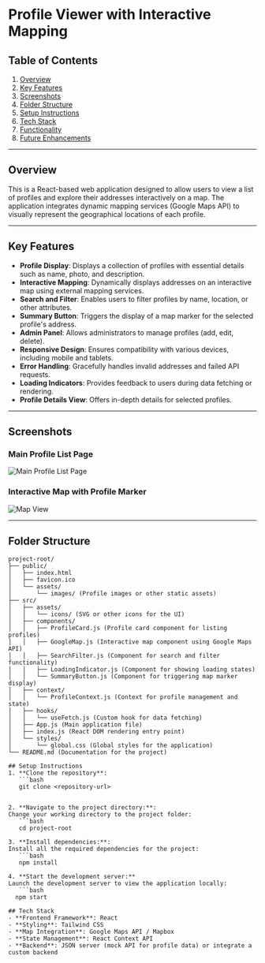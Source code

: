 # Profile Viewer with Interactive Mapping

## Table of Contents
1. [Overview](#overview)  
2. [Key Features](#key-features)  
3. [Screenshots](#screenshots)  
4. [Folder Structure](#folder-structure)  
5. [Setup Instructions](#setup-instructions)  
6. [Tech Stack](#tech-stack)  
7. [Functionality](#functionality)  
8. [Future Enhancements](#future-enhancements)  

---

## Overview
This is a React-based web application designed to allow users to view a list of profiles and explore their addresses interactively on a map. The application integrates dynamic mapping services (Google Maps API) to visually represent the geographical locations of each profile.

---

## Key Features
- **Profile Display**: Displays a collection of profiles with essential details such as name, photo, and description.  
- **Interactive Mapping**: Dynamically displays addresses on an interactive map using external mapping services.  
- **Search and Filter**: Enables users to filter profiles by name, location, or other attributes.  
- **Summary Button**: Triggers the display of a map marker for the selected profile's address.  
- **Admin Panel**: Allows administrators to manage profiles (add, edit, delete).  
- **Responsive Design**: Ensures compatibility with various devices, including mobile and tablets.  
- **Error Handling**: Gracefully handles invalid addresses and failed API requests.  
- **Loading Indicators**: Provides feedback to users during data fetching or rendering.  
- **Profile Details View**: Offers in-depth details for selected profiles.  

---

## Screenshots
### Main Profile List Page
![Main Profile List Page](./path/to/screenshot1.png)

### Interactive Map with Profile Marker
![Map View](./path/to/screenshot2.png)

---

## Folder Structure
```plaintext
project-root/
├── public/
│   ├── index.html
│   ├── favicon.ico
│   └── assets/
│       └── images/ (Profile images or other static assets)
├── src/
│   ├── assets/
│   │   └── icons/ (SVG or other icons for the UI)
│   ├── components/
│   │   ├── ProfileCard.js (Profile card component for listing profiles)
│   │   ├── GoogleMap.js (Interactive map component using Google Maps API)
│   │   ├── SearchFilter.js (Component for search and filter functionality)
│   │   ├── LoadingIndicator.js (Component for showing loading states)
│   │   └── SummaryButton.js (Component for triggering map marker display)
│   ├── context/
│   │   └── ProfileContext.js (Context for profile management and state)
│   ├── hooks/
│   │   └── useFetch.js (Custom hook for data fetching)
│   ├── App.js (Main application file)
│   ├── index.js (React DOM rendering entry point)
│   └── styles/
│       └── global.css (Global styles for the application)
└── README.md (Documentation for the project)

## Setup Instructions
1. **Clone the repository**:
   ```bash
   git clone <repository-url>
  

2. **Navigate to the project directory:**:
Change your working directory to the project folder:
   ```bash
   cd project-root

3. **Install dependencies:**:
Install all the required dependencies for the project:
   ```bash
   npm install

4. **Start the development server:**
Launch the development server to view the application locally:
   ```bash
  npm start

## Tech Stack
- **Frontend Framework**: React  
- **Styling**: Tailwind CSS  
- **Map Integration**: Google Maps API / Mapbox  
- **State Management**: React Context API  
- **Backend**: JSON server (mock API for profile data) or integrate a custom backend  

